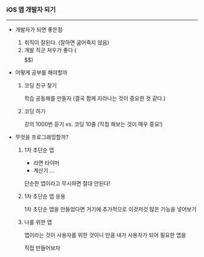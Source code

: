### iOS 앱 개발자 되기

---

- 개발자가 되면 좋은점
  1. 취직이 잘된다. (잘하면 굶어죽지 않음)
  2. 개발 직군 처우가 좋다 ($$$$$$)

  
  
- 어떻게 공부를 해야할까

  1. 코딩 친구 찾기

     학습 공동체를 만들자 (결국 함께 자라나는 것이 중요한 것 같다.)

  2. 코딩 하기

     강의 1000번 듣기 vs. 코딩 10줄 (직접 해보는 것이 매우 중요!)
     
     

- 무엇을 프로그래밍할까?

  1. 1차 초단순 앱

     - 라면 타이머
     - 계산기 ...

     단순한 앱이라고 무시하면 절대 안된다!

  2. 1차 초단순 앱 응용

     1차 초단순 앱을 만들었다면 거기에 추가적으로 이것저것 많은 기능을 넣어보기
     
  3. 나를 위한 앱
  
     앱이라는 것이 사용자를 위한 것이니 만큼 내가 사용자가 되어 필요한 앱을 
  
     직접 만들어보자